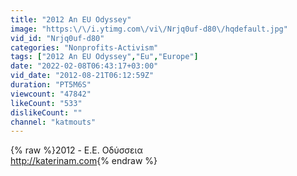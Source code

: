 ```yaml
---
title: "2012 An EU Odyssey"
image: "https:\/\/i.ytimg.com\/vi\/Nrjq0uf-d80\/hqdefault.jpg"
vid_id: "Nrjq0uf-d80"
categories: "Nonprofits-Activism"
tags: ["2012 An EU Odyssey","Eu","Europe"]
date: "2022-02-08T06:43:17+03:00"
vid_date: "2012-08-21T06:12:59Z"
duration: "PT5M6S"
viewcount: "47842"
likeCount: "533"
dislikeCount: ""
channel: "katmouts"
---
```

{% raw %}2012 - Ε.Ε. Οδύσσεια<br /><a rel="nofollow" target="blank" href="http://katerinam.com">http://katerinam.com</a>{% endraw %}
